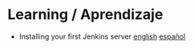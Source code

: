 # Learning / Aprendizaje

+ Installing your first Jenkins server [english](installingJenkins/installJenkins.md) [español](installingJenkins/instalarJenkins.md)